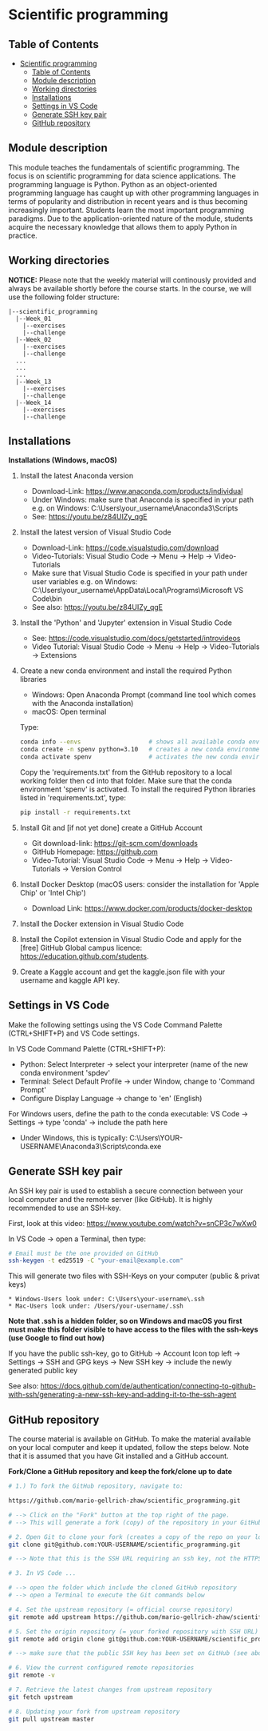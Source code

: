 # Scientific programming

## Table of Contents
- [Scientific programming](#scientific-programming)
  - [Table of Contents](#table-of-contents)
  - [Module description](#module-description)
  - [Working directories](#working-directories)
  - [Installations](#installations)
  - [Settings in VS Code](#settings-in-vs-code)
  - [Generate SSH key pair](#generate-ssh-key-pair)
  - [GitHub repository](#github-repository)

## Module description

This module teaches the fundamentals of scientific programming. The focus is on scientific programming for data science applications. The programming language is Python. Python as an object-oriented programming language has caught up with other programming languages in terms of popularity and distribution in recent years and is thus becoming increasingly important. Students learn the most important programming paradigms. Due to the application-oriented nature of the module, students acquire the necessary knowledge that allows them to apply Python in practice.

## Working directories

**NOTICE:** Please note that the weekly material will continously provided and always be available shortly before the course starts. In the course, we will use the following folder structure:

```plaintext
|--scientific_programming
  |--Week_01
    |--exercises
    |--challenge
  |--Week_02
    |--exercises
    |--challenge
  ...
  ...
  ...
  |--Week_13
    |--exercises
    |--challenge
  |--Week_14
    |--exercises
    |--challenge
```

## Installations

**Installations (Windows, macOS)**

1. Install the latest Anaconda version  
   * Download-Link:  https://www.anaconda.com/products/individual  
   * Under Windows: make sure that Anaconda is specified in your path e.g. on Windows: C:\Users\your_username\Anaconda3\Scripts    
   * See: https://youtu.be/z84UIZy_qgE  
	
2. Install the latest version of Visual Studio Code    
   * Download-Link: https://code.visualstudio.com/download    
   * Video-Tutorials: Visual Studio Code -> Menu -> Help -> Video-Tutorials    
   * Make sure that Visual Studio Code is specified in your path under user variables e.g. on Windows: C:\Users\your_username\AppData\Local\Programs\Microsoft VS Code\bin    
   * See also: https://youtu.be/z84UIZy_qgE  

3. Install the 'Python' and 'Jupyter' extension in Visual Studio Code    
   * See: https://code.visualstudio.com/docs/getstarted/introvideos    
   * Video Tutorial: Visual Studio Code -> Menu -> Help -> Video-Tutorials -> Extensions    

4. Create a new conda environment and install the required Python libraries      
   * Windows: Open Anaconda Prompt (command line tool which comes with the Anaconda installation)
   * macOS: Open terminal  
   
    Type: 

    ```bash
    conda info --envs                   # shows all available conda environments
    conda create -n spenv python=3.10   # creates a new conda environment 'spenv' with Python 3.10
    conda activate spenv                # activates the new conda environment 'spenv'
    ```

    Copy the 'requirements.txt' from the GitHub repository to a local working folder then cd into that folder. Make sure that the conda environment 'spenv' is activated. To install the required Python libraries listed in 'requirements.txt', type:

    ```bash
    pip install -r requirements.txt
    ```

5. Install Git and [if not yet done] create a GitHub Account  
   * Git download-link: https://git-scm.com/downloads  
   * GitHub Homepage: https://github.com  
   * Video-Tutorial: Visual Studio Code -> Menu -> Help -> Video-Tutorials -> Version Control  

6. Install Docker Desktop (macOS users: consider the installation for 'Apple Chip' or 'Intel Chip')  
   * Download Link: https://www.docker.com/products/docker-desktop  

7. Install the Docker extension in Visual Studio Code  

8. Install the Copilot extension in Visual Studio Code and apply for the [free] GitHub Global campus licence: https://education.github.com/students.

9. Create a Kaggle account and get the kaggle.json file with your username and kaggle API key.

## Settings in VS Code

Make the following settings using the VS Code Command Palette (CTRL+SHIFT+P) and VS Code settings.  

In VS Code Command Palette (CTRL+SHIFT+P):      
* Python: Select Interpreter -> select your interpreter (name of the new conda environment 'spdev'
* Terminal: Select Default Profile -> under Window, change to 'Command Prompt'
* Configure Display Language -> change to 'en' (English)

For Windows users, define the path to the conda executable: VS Code -> Settings -> type 'conda' -> include the path here
* Under Windows, this is typically: C:\Users\YOUR-USERNAME\Anaconda3\Scripts\conda.exe

## Generate SSH key pair

An SSH key pair is used to establish a secure connection between your local computer and the remote server (like GitHub). It is highly recommended to use an SSH-key.  

First, look at this video: https://www.youtube.com/watch?v=snCP3c7wXw0

In VS Code -> open a Terminal, then type:  

```bash
# Email must be the one provided on GitHub
ssh-keygen -t ed25519 -C "your-email@example.com"
```
This will generate two files with SSH-Keys on your computer (public & privat keys)  
```plaintext 
* Windows-Users look under: C:\Users\your-username\.ssh  
* Mac-Users look under: /Users/your-username/.ssh  
```

**Note that .ssh is a hidden folder, so on Windows and macOS you first must make this folder visible to have access to the files with the ssh-keys (use Google to find out how)**

If you have the public ssh-key, go to GitHub -> Account Icon top left -> Settings -> SSH and GPG keys -> New SSH key -> include the newly generated public key

See also: https://docs.github.com/de/authentication/connecting-to-github-with-ssh/generating-a-new-ssh-key-and-adding-it-to-the-ssh-agent  

## GitHub repository
The course material is available on GitHub. To make the material available on your local computer and keep it updated, follow the steps below. Note that it is assumed that you have Git installed and a GitHub account.

**Fork/Clone a GitHub repository and keep the fork/clone up to date**
```bash
# 1.) To fork the GitHub repository, navigate to:

https://github.com/mario-gellrich-zhaw/scientific_programming.git

# --> Click on the "Fork" button at the top right of the page.
# --> This will generate a fork (copy) of the repository in your GitHub account.

# 2. Open Git to clone your fork (creates a copy of the repo on your local computer):
git clone git@github.com:YOUR-USERNAME/scientific_programming.git

# --> Note that this is the SSH URL requiring an ssh key, not the HTTPS URL!

# 3. In VS Code ... 

# --> open the folder which include the cloned GitHub repository
# --> open a Terminal to execute the Git commands below

# 4. Set the upstream repository (= official course repository)
git remote add upstream https://github.com/mario-gellrich-zhaw/scientific_programming.git

# 5. Set the origin repository (= your forked repository with SSH URL)
git remote add origin clone git@github.com:YOUR-USERNAME/scientific_programming.git

# --> make sure that the public SSH key has been set on GitHub (see above)

# 6. View the current configured remote repositories
git remote -v

# 7. Retrieve the latest changes from upstream repository
git fetch upstream

# 8. Updating your fork from upstream repository
git pull upstream master
```
